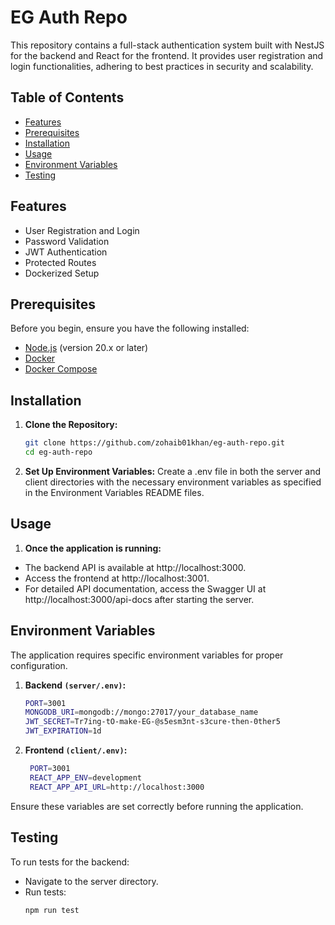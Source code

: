 # EG Auth Repo

This repository contains a full-stack authentication system built with NestJS for the backend and React for the frontend. It provides user registration and login functionalities, adhering to best practices in security and scalability.

## Table of Contents

- [Features](#features)
- [Prerequisites](#prerequisites)
- [Installation](#installation)
- [Usage](#usage)
- [Environment Variables](#environment-variables)
- [Testing](#testing)

## Features

- User Registration and Login
- Password Validation
- JWT Authentication
- Protected Routes
- Dockerized Setup

## Prerequisites

Before you begin, ensure you have the following installed:

- [Node.js](https://nodejs.org/) (version 20.x or later)
- [Docker](https://www.docker.com/)
- [Docker Compose](https://docs.docker.com/compose/)

## Installation

1. **Clone the Repository:**

   ```bash
   git clone https://github.com/zohaib01khan/eg-auth-repo.git
   cd eg-auth-repo

1. **Set Up Environment Variables:**
   Create a .env file in both the server and client directories with the necessary environment variables as specified in the Environment Variables README files.
   
## Usage
1. **Once the application is running:**
  - The backend API is available at http://localhost:3000.
  - Access the frontend at http://localhost:3001.
  - For detailed API documentation, access the Swagger UI at http://localhost:3000/api-docs after starting the server.

## Environment Variables
The application requires specific environment variables for proper configuration.

1. **Backend `(server/.env)`:**
     ```bash
    PORT=3001
    MONGODB_URI=mongodb://mongo:27017/your_database_name
    JWT_SECRET=Tr7ing-tO-make-EG-@s5esm3nt-s3cure-then-0ther5
    JWT_EXPIRATION=1d


  2. **Frontend `(client/.env)`:**
     ```bash
      PORT=3001
      REACT_APP_ENV=development
      REACT_APP_API_URL=http://localhost:3000

  Ensure these variables are set correctly before running the application.

## Testing
To run tests for the backend:
   - Navigate to the server directory.
   - Run tests:
        ```bash
        npm run test

